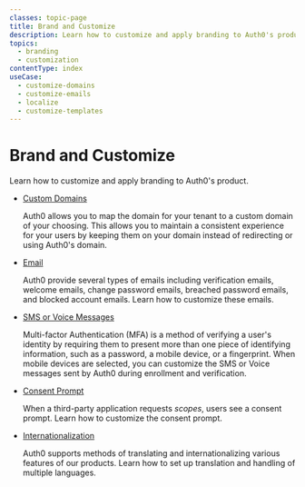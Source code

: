 ```yaml
---
classes: topic-page
title: Brand and Customize
description: Learn how to customize and apply branding to Auth0's product.
topics:
  - branding
  - customization
contentType: index
useCase:
  - customize-domains
  - customize-emails
  - localize
  - customize-templates
---
```

<!-- markdownlint-disable MD041 MD002 MD026 -->
<div class="topic-page-header">
  <div data-name="example" class="topic-page-badge"></div>
  <h1>Brand and Customize</h1>
  <p>
    Learn how to customize and apply branding to Auth0's product.

<ul class="topic-links">
<li>
    <i class="icon icon-budicon-292"></i><a href="/custom-domains">Custom Domains</a>
    <p>
        Auth0 allows you to map the domain for your tenant to a custom domain of your choosing. This allows you to maintain a consistent experience for your users by keeping them on your domain instead of redirecting or using Auth0's domain.
    </p>
  </li>
  <li>
    <i class="icon icon-budicon-292"></i><a href="/email/templates">Email</a>
    <p>
        Auth0 provide several types of emails including verification emails, welcome emails, change password emails, breached password emails, and blocked account emails. Learn how to customize these emails.
    </p>
  </li>
  <li>
    <i class="icon icon-budicon-292"></i><a href="/mfa/guides/customize-phone-messages/">SMS or Voice Messages</a>
    <p>
        Multi-factor Authentication (MFA) is a method of verifying a user's identity by requiring them to present more than one piece of identifying information, such as a password, a mobile device, or a fingerprint. When mobile devices are selected, you can customize the SMS or Voice messages sent by Auth0 during enrollment and verification.
    </p>
  </li>
  <li>
    <i class="icon icon-budicon-334"></i><a href="/scopes/current/guides/customize-consent-prompt">Consent Prompt</a>
    <p>
        When a third-party application requests <dfn data-key="scope">scopes</dfn>, users see a consent prompt. Learn how to customize the consent prompt.
    </p>
  </li>
  <li>
    <i class="icon icon-budicon-705"></i><a href="/i18n">Internationalization</a>
    <p>
        Auth0 supports methods of translating and internationalizing various features of our products. Learn how to set up translation and handling of multiple languages.
    </p>
  </li>
</ul>